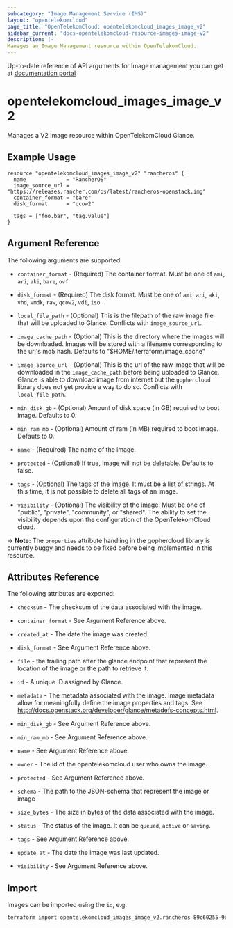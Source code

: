 ```yaml
---
subcategory: "Image Management Service (IMS)"
layout: "opentelekomcloud"
page_title: "OpenTelekomCloud: opentelekomcloud_images_image_v2"
sidebar_current: "docs-opentelekomcloud-resource-images-image-v2"
description: |-
Manages an Image Management resource within OpenTelekomCloud.
---
```


Up-to-date reference of API arguments for Image management you can get at
[documentation portal](https://docs.otc.t-systems.com/image-management-service/api-ref/native_openstack_apis/image_native_openstack_apis)

# opentelekomcloud_images_image_v2

Manages a V2 Image resource within OpenTelekomCloud Glance.

## Example Usage

```hcl
resource "opentelekomcloud_images_image_v2" "rancheros" {
  name             = "RancherOS"
  image_source_url = "https://releases.rancher.com/os/latest/rancheros-openstack.img"
  container_format = "bare"
  disk_format      = "qcow2"

  tags = ["foo.bar", "tag.value"]
}
```

## Argument Reference

The following arguments are supported:

* `container_format` - (Required) The container format. Must be one of
  `ami`, `ari`, `aki`, `bare`, `ovf`.

* `disk_format` - (Required) The disk format. Must be one of
  `ami`, `ari`, `aki`, `vhd`, `vmdk`, `raw`, `qcow2`, `vdi`, `iso`.

* `local_file_path` - (Optional) This is the filepath of the raw image file
  that will be uploaded to Glance. Conflicts with `image_source_url`.

* `image_cache_path` - (Optional) This is the directory where the images will
  be downloaded. Images will be stored with a filename corresponding to
  the url's md5 hash. Defaults to "$HOME/.terraform/image_cache"

* `image_source_url` - (Optional) This is the url of the raw image that will
  be downloaded in the `image_cache_path` before being uploaded to Glance.
  Glance is able to download image from internet but the `gophercloud` library
  does not yet provide a way to do so.
  Conflicts with `local_file_path`.

* `min_disk_gb` - (Optional) Amount of disk space (in GB) required to boot image.
  Defaults to 0.

* `min_ram_mb` - (Optional) Amount of ram (in MB) required to boot image.
  Defauts to 0.

* `name` - (Required) The name of the image.

* `protected` - (Optional) If true, image will not be deletable.
  Defaults to false.

* `tags` - (Optional) The tags of the image. It must be a list of strings.
  At this time, it is not possible to delete all tags of an image.

* `visibility` - (Optional) The visibility of the image. Must be one of
  "public", "private", "community", or "shared". The ability to set the
  visibility depends upon the configuration of the OpenTelekomCloud cloud.

-> **Note:** The `properties` attribute handling in the gophercloud library is currently buggy
and needs to be fixed before being implemented in this resource.

## Attributes Reference

The following attributes are exported:

* `checksum` - The checksum of the data associated with the image.

* `container_format` - See Argument Reference above.

* `created_at` - The date the image was created.

* `disk_format` - See Argument Reference above.

* `file` - the trailing path after the glance
  endpoint that represent the location of the image
  or the path to retrieve it.

* `id` - A unique ID assigned by Glance.

* `metadata` - The metadata associated with the image.
  Image metadata allow for meaningfully define the image properties
  and tags. See http://docs.openstack.org/developer/glance/metadefs-concepts.html.

* `min_disk_gb` - See Argument Reference above.

* `min_ram_mb` - See Argument Reference above.

* `name` - See Argument Reference above.

* `owner` - The id of the opentelekomcloud user who owns the image.

* `protected` - See Argument Reference above.

* `schema` - The path to the JSON-schema that represent
  the image or image

* `size_bytes` - The size in bytes of the data associated with the image.

* `status` - The status of the image. It can be `queued`, `active`
  or `saving`.

* `tags` - See Argument Reference above.

* `update_at` - The date the image was last updated.

* `visibility` - See Argument Reference above.

## Import

Images can be imported using the `id`, e.g.

```sh
terraform import opentelekomcloud_images_image_v2.rancheros 89c60255-9bd6-460c-822a-e2b959ede9d2
```
